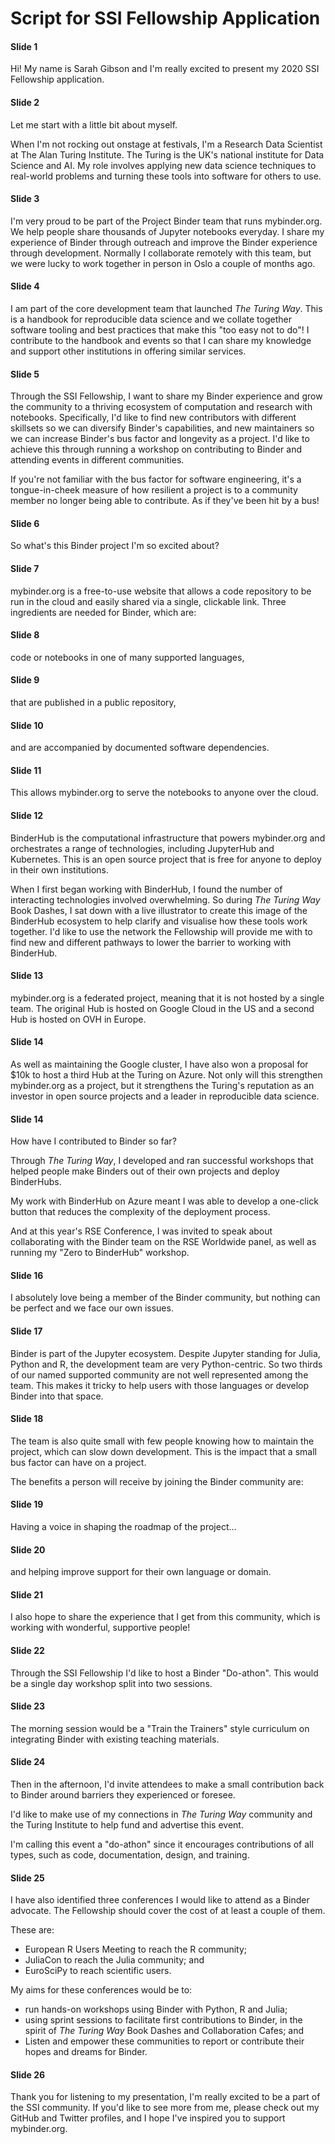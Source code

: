 # Script for SSI Fellowship Application

#### Slide 1

Hi!
My name is Sarah Gibson and I'm really excited to present my 2020 SSI Fellowship application.

#### Slide 2

Let me start with a little bit about myself.

When I'm not rocking out onstage at festivals, I'm a Research Data Scientist at The Alan Turing Institute.
The Turing is the UK's national institute for Data Science and AI.
My role involves applying new data science techniques to real-world problems and turning these tools into software for others to use.

#### Slide 3

I'm very proud to be part of the Project Binder team that runs mybinder.org.
We help people share thousands of Jupyter notebooks everyday.
I share my experience of Binder through outreach and improve the Binder experience through development.
Normally I collaborate remotely with this team, but we were lucky to work together in person in Oslo a couple of months ago.

#### Slide 4

I am part of the core development team that launched _The Turing Way_.
This is a handbook for reproducible data science and we collate together software tooling and best practices that make this "too easy not to do"!
I contribute to the handbook and events so that I can share my knowledge and support other institutions in offering similar services.

#### Slide 5

Through the SSI Fellowship, I want to share my Binder experience and grow the community to a thriving ecosystem of computation and research with notebooks.
Specifically, I'd like to find new contributors with different skillsets so we can diversify Binder's capabilities, and new maintainers so we can increase Binder's bus factor and longevity as a project.
I'd like to achieve this through running a workshop on contributing to Binder and attending events in different communities.

If you're not familiar with the bus factor for software engineering, it's a tongue-in-cheek measure of how resilient a project is to a community member no longer being able to contribute.
As if they've been hit by a bus!

#### Slide 6

So what's this Binder project I'm so excited about?

#### Slide 7

mybinder.org is a free-to-use website that allows a code repository to be run in the cloud and easily shared via a single, clickable link.
Three ingredients are needed for Binder, which are:

#### Slide 8

code or notebooks in one of many supported languages,

#### Slide 9

that are published in a public repository,

#### Slide 10

and are accompanied by documented software dependencies.

#### Slide 11

This allows mybinder.org to serve the notebooks to anyone over the cloud.

#### Slide 12

BinderHub is the computational infrastructure that powers mybinder.org and orchestrates a range of technologies, including JupyterHub and Kubernetes.
This is an open source project that is free for anyone to deploy in their own institutions.

When I first began working with BinderHub, I found the number of interacting technologies involved overwhelming.
So during _The Turing Way_ Book Dashes, I sat down with a live illustrator to create this image of the BinderHub ecosystem to help clarify and visualise how these tools work together.
I'd like to use the network the Fellowship will provide me with to find new and different pathways to lower the barrier to working with BinderHub.

#### Slide 13

mybinder.org is a federated project, meaning that it is not hosted by a single team.
The original Hub is hosted on Google Cloud in the US and a second Hub is hosted on OVH in Europe.

#### Slide 14

As well as maintaining the Google cluster, I have also won a proposal for $10k to host a third Hub at the Turing on Azure.
Not only will this strengthen mybinder.org as a project, but it strengthens the Turing's reputation as an investor in open source projects and a leader in reproducible data science.

#### Slide 14

How have I contributed to Binder so far?

Through _The Turing Way_, I developed and ran successful workshops that helped people make Binders out of their own projects and deploy BinderHubs.

My work with BinderHub on Azure meant I was able to develop a one-click button that reduces the complexity of the deployment process.

And at this year's RSE Conference, I was invited to speak about collaborating with the Binder team on the RSE Worldwide panel, as well as running my "Zero to BinderHub" workshop.

#### Slide 16

I absolutely love being a member of the Binder community, but nothing can be perfect and we face our own issues.

#### Slide 17

Binder is part of the Jupyter ecosystem.
Despite Jupyter standing for Julia, Python and R, the development team are very Python-centric.
So two thirds of our named supported community are not well represented among the team.
This makes it tricky to help users with those languages or develop Binder into that space.

#### Slide 18

The team is also quite small with few people knowing how to maintain the project, which can slow down development.
This is the impact that a small bus factor can have on a project.

The benefits a person will receive by joining the Binder community are:

#### Slide 19

Having a voice in shaping the roadmap of the project...

#### Slide 20

and helping improve support for their own language or domain.

#### Slide 21

I also hope to share the experience that I get from this community, which is working with wonderful, supportive people!

#### Slide 22

Through the SSI Fellowship I'd like to host a Binder "Do-athon".
This would be a single day workshop split into two sessions.

#### Slide 23

The morning session would be a "Train the Trainers" style curriculum on integrating Binder with existing teaching materials.

#### Slide 24

Then in the afternoon, I'd invite attendees to make a small contribution back to Binder around barriers they experienced or foresee.

I'd like to make use of my connections in _The Turing Way_ community and the Turing Institute to help fund and advertise this event.

I'm calling this event a "do-athon" since it encourages contributions of all types, such as code, documentation, design, and training.

#### Slide 25

I have also identified three conferences I would like to attend as a Binder advocate.
The Fellowship should cover the cost of at least a couple of them.

These are:

- European R Users Meeting to reach the R community;
- JuliaCon to reach the Julia community; and
- EuroSciPy to reach scientific users.

My aims for these conferences would be to:

- run hands-on workshops using Binder with Python, R and Julia;
- using sprint sessions to facilitate first contributions to Binder, in the spirit of _The Turing Way_ Book Dashes and Collaboration Cafes; and
- Listen and empower these communities to report or contribute their hopes and dreams for Binder.

#### Slide 26

Thank you for listening to my presentation, I'm really excited to be a part of the SSI community.
If you'd like to see more from me, please check out my GitHub and Twitter profiles, and I hope I've inspired you to support mybinder.org.
